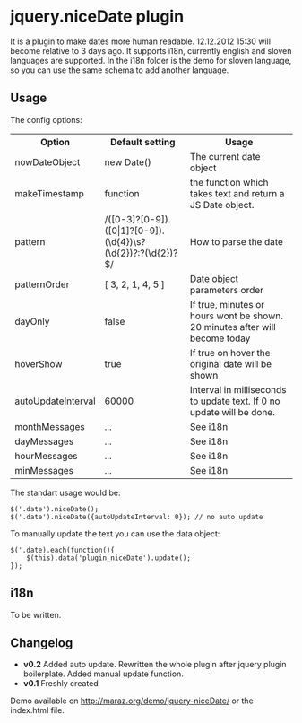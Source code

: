 jquery.niceDate plugin
======================

It is a plugin to make dates more human readable. 12.12.2012 15:30 will become relative to 3 days ago. It supports i18n, 
currently english and sloven languages are supported. In the i18n folder is the demo for sloven language, so you can use the same schema 
to add another language.

Usage
-----

The config options:

<table>
	<tr>
		<th>Option</th><th>Default setting</th><th>Usage</th>
	</tr>
	<tr>
		<td>nowDateObject</td><td>new Date()</td><td>The current date object</td>
	</tr>
	<tr>
		<td>makeTimestamp</td><td>function</td><td>the function which takes text and return a JS Date object.</td>
	</tr>
	<tr>
		<td>pattern</td><td>/([0-3]?[0-9]).([0|1]?[0-9]).(\d{4})\s?(\d{2})?:?(\d{2})?$/</td><td>How to parse the date</td>
	</tr>
	<tr>
		<td>patternOrder</td><td>[ 3, 2, 1, 4, 5 ]</td><td>Date object parameters order</td>
	</tr>
	<tr>
		<td>dayOnly</td><td>false</td><td>If true, minutes or hours wont be shown. 20 minutes after will become today</td>
	</tr>
	<tr>
		<td>hoverShow</td><td>true</td><td>If true on hover the original date will be shown</td>
	</tr>
	<tr>
		<td>autoUpdateInterval</td><td>60000</td><td>Interval in milliseconds to update text. If 0 no update will be done.</td>
	</tr>
	<tr>
		<td>monthMessages</td><td>...</td><td>See i18n</td>
	</tr>
	<tr>
		<td>dayMessages</td><td>...</td><td>See i18n</td>
	</tr>
	<tr>
		<td>hourMessages</td><td>...</td><td>See i18n</td>
	</tr>
	<tr>
		<td>minMessages</td><td>...</td><td>See i18n</td>
	</tr>
</table>

The standart usage would be:

	$('.date').niceDate();
	$('.date').niceDate({autoUpdateInterval: 0}); // no auto update
	
To manually update the text you can use the data object:

	$('.date).each(function(){
		$(this).data('plugin_niceDate').update();
	});


i18n
----
To be written.

Changelog
---------

*	**v0.2** Added auto update. Rewritten the whole plugin after jquery plugin boilerplate. Added manual update function.
*	**v0.1** Freshly created

Demo available on http://maraz.org/demo/jquery-niceDate/ or the index.html file.